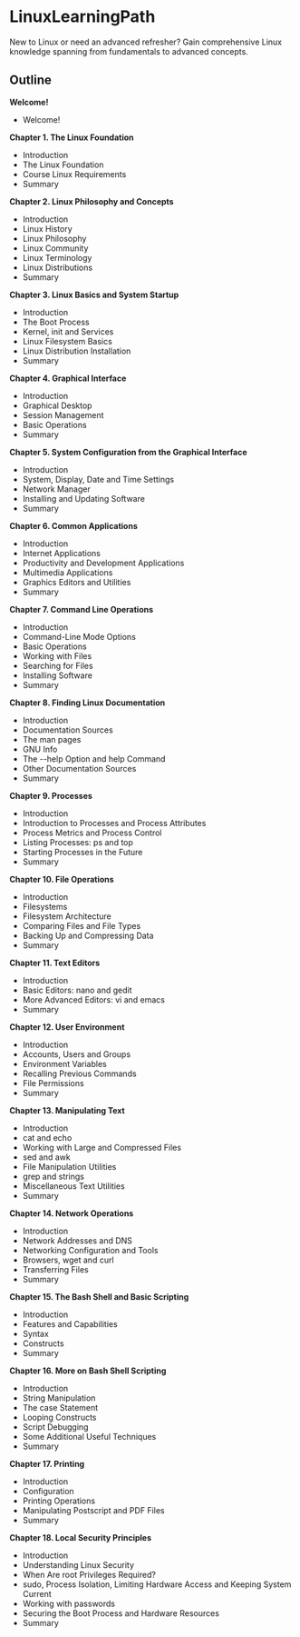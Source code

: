 # LinuxLearningPath
New to Linux or need an advanced refresher? Gain comprehensive Linux knowledge spanning from fundamentals to advanced concepts.


## Outline

**Welcome!**
- Welcome!

**Chapter 1. The Linux Foundation**
- Introduction
- The Linux Foundation
- Course Linux Requirements
- Summary

**Chapter 2. Linux Philosophy and Concepts**
- Introduction
- Linux History
- Linux Philosophy
- Linux Community
- Linux Terminology
- Linux Distributions
- Summary

**Chapter 3. Linux Basics and System Startup**
- Introduction
- The Boot Process
- Kernel, init and Services
- Linux Filesystem Basics
- Linux Distribution Installation
- Summary

**Chapter 4. Graphical Interface**
- Introduction
- Graphical Desktop
- Session Management
- Basic Operations
- Summary

**Chapter 5. System Configuration from the Graphical Interface**
- Introduction
- System, Display, Date and Time Settings
- Network Manager
- Installing and Updating Software
- Summary

**Chapter 6. Common Applications**
- Introduction
- Internet Applications
- Productivity and Development Applications
- Multimedia Applications
- Graphics Editors and Utilities
- Summary

**Chapter 7. Command Line Operations**
- Introduction
- Command-Line Mode Options
- Basic Operations
- Working with Files
- Searching for Files
- Installing Software
- Summary

**Chapter 8. Finding Linux Documentation**
- Introduction
- Documentation Sources
- The man pages
- GNU Info
- The --help Option and help Command
- Other Documentation Sources
- Summary

**Chapter 9. Processes**
- Introduction
- Introduction to Processes and Process Attributes
- Process Metrics and Process Control
- Listing Processes: ps and top
- Starting Processes in the Future
- Summary

**Chapter 10. File Operations**
- Introduction
- Filesystems
- Filesystem Architecture
- Comparing Files and File Types
- Backing Up and Compressing Data
- Summary

**Chapter 11. Text Editors**
- Introduction
- Basic Editors: nano and gedit
- More Advanced Editors: vi and emacs
- Summary

**Chapter 12. User Environment**
- Introduction
- Accounts, Users and Groups
- Environment Variables
- Recalling Previous Commands
- File Permissions
- Summary

**Chapter 13. Manipulating Text**
- Introduction
- cat and echo
- Working with Large and Compressed Files
- sed and awk
- File Manipulation Utilities
- grep and strings
- Miscellaneous Text Utilities
- Summary

**Chapter 14. Network Operations**
- Introduction
- Network Addresses and DNS
- Networking Configuration and Tools
- Browsers, wget and curl
- Transferring Files
- Summary

**Chapter 15. The Bash Shell and Basic Scripting**
- Introduction
- Features and Capabilities
- Syntax
- Constructs
- Summary

**Chapter 16. More on Bash Shell Scripting**
- Introduction
- String Manipulation
- The case Statement
- Looping Constructs
- Script Debugging
- Some Additional Useful Techniques
- Summary

**Chapter 17. Printing**
- Introduction
- Configuration
- Printing Operations
- Manipulating Postscript and PDF Files
- Summary

**Chapter 18. Local Security Principles**
- Introduction
- Understanding Linux Security
- When Are root Privileges Required?
- sudo, Process Isolation, Limiting Hardware Access and Keeping System Current
- Working with passwords
- Securing the Boot Process and Hardware Resources
- Summary